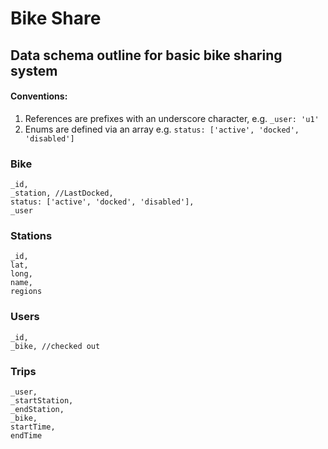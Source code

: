 # Bike Share 

## Data schema outline for basic bike sharing system

#### Conventions:
1. References are prefixes with an underscore character, e.g. `_user: 'u1'`
2. Enums are defined via an array e.g. `status: ['active', 'docked', 'disabled']`

### Bike

	_id,
	_station, //LastDocked,
	status: ['active', 'docked', 'disabled'],
	_user
### Stations
	_id,
	lat,
	long,
	name,
	regions

### Users
	_id,
	_bike, //checked out

### Trips
	_user, 
	_startStation,
	_endStation,
	_bike,
	startTime,
	endTime

